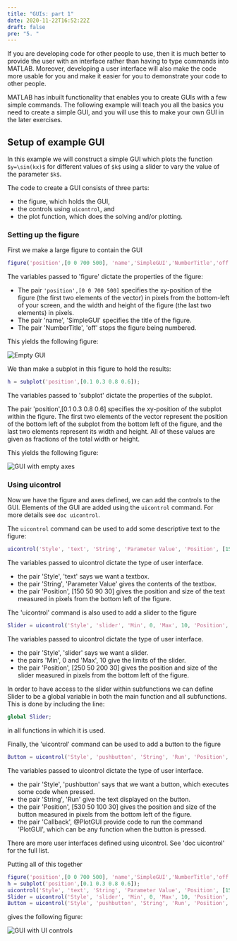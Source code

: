 ```yaml
---
title: "GUIs: part 1"
date: 2020-11-22T16:52:22Z
draft: false
pre: "5. "
---
```



If you are developing code for other people to use, then it is much better to provide the user with an interface rather than having to type commands into MATLAB.
Moreover, developing a user interface will also make the code more usable for you and make it easier for you to demonstrate your code to other people.

MATLAB has inbuilt functionality that enables you to create GUIs with a few simple commands.
The following example will teach you all the basics you need to create a simple GUI, and you will use this to make your own GUI in the later exercises.


## Setup of example GUI

In this example we will construct a simple GUI which plots the function `$y=\sin(kx)$` for different values of `$k$` using a slider to vary the value of the parameter `$k$`.

The code to create a GUI consists of three parts:

- the figure, which holds the GUI,
- the controls using `uicontrol`, and
- the plot function, which does the solving and/or plotting.


### Setting up the figure

First we make a large figure to contain the GUI

```matlab
figure('position',[0 0 700 500], 'name','SimpleGUI','NumberTitle','off');
```

The variables passed to 'figure' dictate the properties of the figure:

- The pair `'position',[0 0 700 500]` specifies the xy-position of the figure (the first two elements of the vector) in pixels from the bottom-left of your screen, and the width and height of the figure (the last two elements) in pixels.
- The pair 'name', 'SimpleGUI' specifies the title of the figure.
- The pair 'NumberTitle', 'off' stops the figure being numbered.

This yields the following figure:

![Empty GUI](/ScientificComputingInMatlab/images/unit_06/6_05_1.png?classes=matlab-screenshot-40)


We than make a subplot in this figure to hold the results:

```matlab
h = subplot('position',[0.1 0.3 0.8 0.6]);
```

The variables passed to 'subplot' dictate the properties of the subplot.

The pair 'position',[0.1 0.3 0.8 0.6] specifies the xy-position of the subplot within the figure.
The first two elements of the vector represent the position of the bottom left of the subplot from the bottom left of the figure, and the last two elements represent its width and height.
All of these values are given as fractions of the total width or height.

This yields the following figure:

![GUI with empty axes](/ScientificComputingInMatlab/images/unit_06/6_05_2.png?classes=matlab-screenshot-40)


### Using uicontrol

Now we have the figure and axes defined, we can add the controls to the GUI.
Elements of the GUI are added using the `uicontrol` command.
For more details see `doc uicontrol`.

The `uicontrol` command can be used to add some descriptive text to the figure:

```matlab
uicontrol('Style', 'text', 'String', 'Parameter Value', 'Position', [150 50 90 30]);
```

The variables passed to uicontrol dictate the type of user interface.

- the pair 'Style', 'text' says we want a textbox.
- the pair 'String', 'Parameter Value' gives the contents of the textbox.
- the pair 'Position', [150 50 90 30] gives the position and size of the text measured in pixels from the bottom left of the figure.

The 'uicontrol' command is also used to add a slider to the figure

```matlab
Slider = uicontrol('Style', 'slider', 'Min', 0, 'Max', 10, 'Position', [250 50 200 30]);
```

The variables passed to uicontrol dictate the type of user interface.

- the pair 'Style', 'slider' says we want a slider.
- the pairs 'Min', 0 and 'Max', 10 give the limits of the slider.
- the pair 'Position', [250 50 200 30] gives the position and size of the slider measured in pixels from the bottom left of the figure.

In order to have access to the slider within subfunctions we can define Slider to be a global variable in both the main function and all subfunctions.
This is done by including the line:

```matlab
global Slider;
```

in all functions in which it is used.

Finally, the 'uicontrol' command can be used to add a button to the figure

```matlab
Button = uicontrol('Style', 'pushbutton', 'String', 'Run', 'Position', [530 50 100 30], 'Callback', @PlotGUI);
```

The variables passed to uicontrol dictate the type of user interface.

- the pair 'Style', 'pushbutton' says that we want a button, which executes some code when pressed.
- the pair 'String', 'Run' give the text displayed on the button.
- the pair 'Position', [530 50 100 30] gives the position and size of the button measured in pixels from the bottom left of the figure.
- the pair 'Callback', @PlotGUI provide code to run the command 'PlotGUI', which can be any function when the button is pressed.

There are more user interfaces defined using uicontrol. See 'doc uicontrol' for the full list.

Putting all of this together

```matlab
figure('position',[0 0 700 500], 'name','SimpleGUI','NumberTitle','off');
h = subplot('position',[0.1 0.3 0.8 0.6]);
uicontrol('Style', 'text', 'String', 'Parameter Value', 'Position', [150 50 90 30]);
Slider = uicontrol('Style', 'slider', 'Min', 0, 'Max', 10, 'Position', [250 50 200 30]);
Button = uicontrol('Style', 'pushbutton', 'String', 'Run', 'Position', [530 50 100 30], 'Callback', @PlotGUI);
```

gives the following figure:

![GUI with UI controls](/ScientificComputingInMatlab/images/unit_06/6_05_3.png?classes=matlab-screenshot-40)

